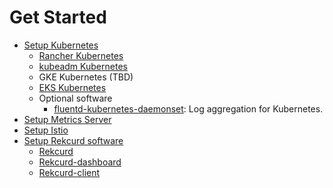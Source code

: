 # Get Started
- [Setup Kubernetes](./setup-kubernetes.md)
  - [Rancher Kubernetes](https://rancher.com/docs/rancher/v2.x/en/quick-start-guide/)
  - [kubeadm Kubernetes](https://kubernetes.io/docs/setup/independent/install-kubeadm/)
  - GKE Kubernetes (TBD)
  - [EKS Kubernetes](./setup-eks.md)
  - Optional software
    - [fluentd-kubernetes-daemonset](https://github.com/fluent/fluentd-kubernetes-daemonset): Log aggregation for Kubernetes.
- [Setup Metrics Server](./setup-metrics-server.md)
- [Setup Istio](./setup-istio.md)
- [Setup Rekcurd software](./setup-rekcurd.md)
  - [Rekcurd](https://github.com/rekcurd/rekcurd-python)
  - [Rekcurd-dashboard](https://github.com/rekcurd/dashboard)
  - [Rekcurd-client](https://github.com/rekcurd/python-client)
